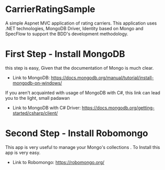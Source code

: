 # CarrierRatingSample
A simple Aspnet MVC application of rating carriers. This application uses .NET technologies, MongoDB Driver, Identity based on Mongo and SpecFlow to support the BDD's development methodology.

# First Step - Install MongoDB
this step is easy, Given that the documentation of Mongo is much clear.
- Link to MongoDB: https://docs.mongodb.org/manual/tutorial/install-mongodb-on-windows/

If you aren't acquainted with usage of MongoDB with C#, this link can lead you to the light, small padawan
- Link to MongoDB with C# Driver: https://docs.mongodb.org/getting-started/csharp/client/

# Second Step - Install Robomongo
This app is very useful to manage your Mongo's collections . To Install this app is very easy. 
- Link to Robomongo: https://robomongo.org/
